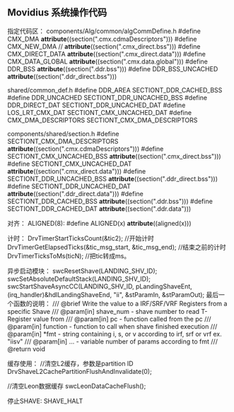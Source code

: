 ## Movidius 系统操作代码

指定代码区：
components/Alg/common/algCommDefine.h
#define CMX_DMA          __attribute__((section(".cmx.cdmaDescriptors")))
#define CMX_NEW_DMA      // __attribute__((section(".cmx_direct.bss")))
#define CMX_DIRECT_DATA  __attribute__((section(".cmx_direct.data")))
#define CMX_DATA_GLOBAL  __attribute__((section(".cmx.data.global")))
#define DDR_BSS          __attribute__((section(".ddr.bss")))
#define DDR_BSS_UNCACHED __attribute__((section(".ddr_direct.bss")))

shared/common_def.h
#define DDR_AREA            SECTIONT_DDR_CACHED_BSS
#define DDR_UNCACHED        SECTIONT_DDR_UNCACHED_BSS
#define DDR_DIRECT_DAT      SECTIONT_DDR_UNCACHED_DAT
#define LOS_LRT_CMX_DAT     SECTIONT_CMX_UNCACHED_DAT
#define CMX_DMA_DESCRIPTORS SECTIONT_CMX_DMA_DESCRIPTORS

components/shared/section.h
#define SECTIONT_CMX_DMA_DESCRIPTORS	__attribute__((section(".cmx.cdmaDescriptors")))
#define SECTIONT_CMX_UNCACHED_BSS       __attribute__((section(".cmx_direct.bss")))
#define SECTIONT_CMX_UNCACHED_DAT       __attribute__((section(".cmx_direct.data")))
#define SECTIONT_DDR_UNCACHED_BSS       __attribute__((section(".ddr_direct.bss")))
#define SECTIONT_DDR_UNCACHED_DAT       __attribute__((section(".ddr_direct.data")))
#define SECTIONT_DDR_CACHED_BSS         __attribute__((section(".ddr.bss")))
#define SECTIONT_DDR_CACHED_DAT         __attribute__((section(".ddr.data")))

对齐：
ALIGNED(8):
#define ALIGNED(x) __attribute__((aligned(x)))

计时：
DrvTimerStartTicksCount(&tic2); //开始计时
DrvTimerGetElapsedTicks(&tic_msg_start, &tic_msg_end); //结束之前的计时
DrvTimerTicksToMs(ticN); //把tic转成ms。

异步启动模块：
swcResetShave(LANDING_SHV_ID);
swcSetAbsoluteDefaultStack(LANDING_SHV_ID);
swcStartShaveAsyncCC(LANDING_SHV_ID, pLandingShaveEnt,
                       (irq_handler)&hdlLandingShaveEnd, "ii", &stParamIn,
                       &stParamOut);
最后一个函数的说明：
/// @brief Write the value to a IRF/SRF/VRF Registers from a specific Shave
/// @param[in] shave_num - shave number to read T-Register value from
/// @param[in] pc       - function called from the pc
/// @param[in] function - function to call when shave finished execution
/// @param[in] *fmt     - string containing i, s, or v according to irf, srf or vrf ex. "iisv"
/// @param[in] ...      - variable number of params according to fmt
/// @return void

缓存使用：
//清空L2缓存，参数是partition ID
DrvShaveL2CachePartitionFlushAndInvalidate(0);

//清空Leon数据缓存
swcLeonDataCacheFlush();

停止SHAVE:
SHAVE_HALT




